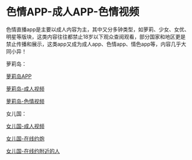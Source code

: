 # 色情APP-成人APP-色情视频
色情直播app是主要以成人内容为主，其中又分多钟类型，如萝莉、少女、女优、明星等版块，这类内容往往都禁止18岁以下观众查阅观看，部分国家和地区更是禁止传播和展示，这类app又成为成人app、色情app、情色app等，内容几乎大同小异！

萝莉岛：  

[萝莉岛APP](https://lolii.net)    

[萝莉岛-成人视频](https://lkt500.vip)   

[萝莉岛-色情视频](https://lolii.tv)   


女儿国：  

[女儿国-成人视频](https://neg520.cc)   

[女儿国-在线约炮](https://neg520.com)   

[女儿国-在线约附近的人](https://neg520.tv)   




